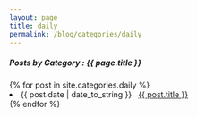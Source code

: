 ```yaml
---
layout: page
title: daily
permalink: /blog/categories/daily
---
```

 
<h5> Posts by Category : {{ page.title }} </h5>

<div class="card">
{% for post in site.categories.daily %}
 <li class="category-posts"><span>{{ post.date | date_to_string }}</span> &nbsp; <a href="{{ post.url }}">{{ post.title }}</a></li>
{% endfor %}
</div>